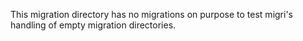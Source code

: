 This migration directory has no migrations on purpose to test migri's
handling of empty migration directories.